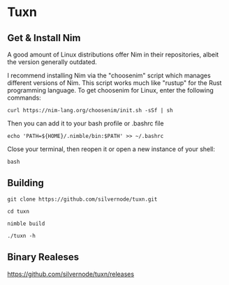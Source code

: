 # Tuxn


## Get & Install Nim

A good amount of Linux distributions offer Nim in their repositories, albeit the version generally outdated.

I recommend installing Nim via the "choosenim" script which manages different versions of Nim.
This script works much like "rustup" for the Rust programming language.
To get choosenim for Linux, enter the following commands:

```
curl https://nim-lang.org/choosenim/init.sh -sSf | sh
```
Then you can add it to your bash profile or .bashrc file

```
echo 'PATH=${HOME}/.nimble/bin:$PATH' >> ~/.bashrc
```

Close your terminal, then reopen it or open a new instance of your shell:
```
bash
```
## Building
```
git clone https://github.com/silvernode/tuxn.git
```
```
cd tuxn
```
```
nimble build
```
```
./tuxn -h
```

## Binary Realeses

https://github.com/silvernode/tuxn/releases